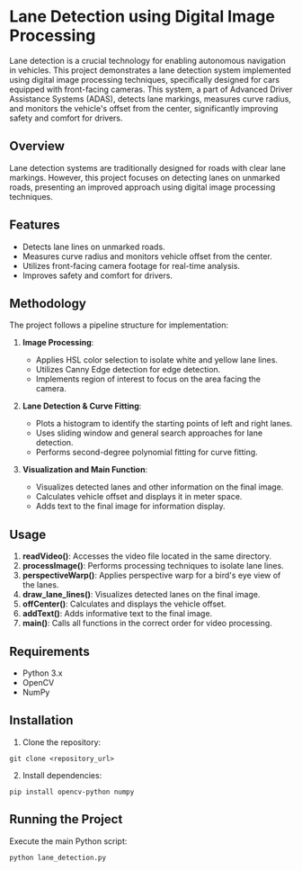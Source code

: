 # Lane Detection using Digital Image Processing

Lane detection is a crucial technology for enabling autonomous navigation in vehicles. This project demonstrates a lane detection system implemented using digital image processing techniques, specifically designed for cars equipped with front-facing cameras. This system, a part of Advanced Driver Assistance Systems (ADAS), detects lane markings, measures curve radius, and monitors the vehicle's offset from the center, significantly improving safety and comfort for drivers.

## Overview

Lane detection systems are traditionally designed for roads with clear lane markings. However, this project focuses on detecting lanes on unmarked roads, presenting an improved approach using digital image processing techniques.

## Features

- Detects lane lines on unmarked roads.
- Measures curve radius and monitors vehicle offset from the center.
- Utilizes front-facing camera footage for real-time analysis.
- Improves safety and comfort for drivers.

## Methodology

The project follows a pipeline structure for implementation:

1. **Image Processing**: 
   - Applies HSL color selection to isolate white and yellow lane lines.
   - Utilizes Canny Edge detection for edge detection.
   - Implements region of interest to focus on the area facing the camera.

2. **Lane Detection & Curve Fitting**:
   - Plots a histogram to identify the starting points of left and right lanes.
   - Uses sliding window and general search approaches for lane detection.
   - Performs second-degree polynomial fitting for curve fitting.

3. **Visualization and Main Function**:
   - Visualizes detected lanes and other information on the final image.
   - Calculates vehicle offset and displays it in meter space.
   - Adds text to the final image for information display.

## Usage

1. **readVideo()**: Accesses the video file located in the same directory.
2. **processImage()**: Performs processing techniques to isolate lane lines.
3. **perspectiveWarp()**: Applies perspective warp for a bird's eye view of the lanes.
4. **draw_lane_lines()**: Visualizes detected lanes on the final image.
5. **offCenter()**: Calculates and displays the vehicle offset.
6. **addText()**: Adds informative text to the final image.
7. **main()**: Calls all functions in the correct order for video processing.

## Requirements

- Python 3.x
- OpenCV
- NumPy

## Installation

1. Clone the repository:

```
git clone <repository_url>
```

2. Install dependencies:

```
pip install opencv-python numpy
```

## Running the Project

Execute the main Python script:

```
python lane_detection.py
```
